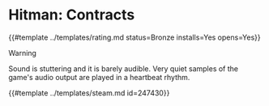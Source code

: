 # Hitman: Contracts
<!-- script:Aliases [
    "Hitman 3: Contracts",
    "Hitman 3",
    "Hitman Contracts"
] -->

{{#template ../templates/rating.md status=Bronze installs=Yes opens=Yes}}

> [!WARNING]
> Sound is stuttering and it is barely audible. Very quiet samples of the game's audio output are played in a heartbeat rhythm.

{{#template ../templates/steam.md id=247430}}
